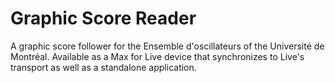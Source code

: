 # Graphic Score Reader

A graphic score follower for the Ensemble d'oscillateurs of the Université de Montréal. Available as a Max for Live device that synchronizes to Live's transport as well as a standalone application.